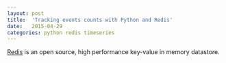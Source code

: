 ```yaml
---
layout: post
title:  'Tracking events counts with Python and Redis'
date:   2015-04-29
categories: python redis timeseries
---
```


[Redis](http://redis.io) is an open source, high performance key-value in memory datastore.
